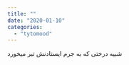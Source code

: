 ```yaml
---
title: ""
date: "2020-01-10"
categories: 
  - "tytomood"
---
```


شبیه درختی که به جرم ایستادنش تبر میخورد
